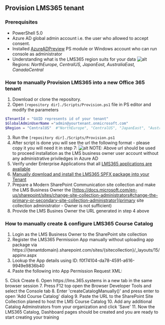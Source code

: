 ## Provision LMS365 tenant ##

### Prerequisites ###

- PowerShell 5.0
- Azure AD global admin account i.e. the user who allowed to accept consent.
- Installed [AzureADPreview](https://www.powershellgallery.com/packages/AzureADPreview/2.0.2.85) PS module or Windows account who can run console as administrator
- Understanding what is the LMS365 region suits for your data
![alt](https://i.imgur.com/VIKlWNW.png)
Regions: *NorthEurope, CentralUS, JapanEast, AustraliaEast, CanadaCentral*

### How to manually Provision LMS365 into a new Office 365 tenant ###

1. Download or clone the repository.
2. Open `[repository dir]./Scripts/Provision.ps1` file in PS editor and modify the parameters

```PowerShell
$TenantId = "GUID represents id of your tenant"
$GlobalAdminUserName ="admin@yourtenant.onmicrosoft.com"
$Region = "CentralUS"  #"NorthEurope", "CentralUS", "JapanEast", "AustraliaEast", "CanadaCentral"
```
3. Run the `[repository dir]./Scripts/Provision.ps1`
4. After script is done you will see the url the following format - please copy it you will need it in step 7:
![alt](https://i.imgur.com/D0xfhLo.png)
NOTE: Above url should be used to proceed installation as the LMS business owner user account without any administrative priviledges in Azure AD
5. Verify under Enterprise Applications that all [LMS365 applications are available](https://helpcenter.elearningforce.com/hc/en-us/articles/360004770257-LMS365-Azure-Active-Directory-architecture)
6. [Manually download and install the LMS365 SPFX package into your Tenant](https://helpcenter.elearningforce.com/hc/en-us/articles/360001535949-How-to-manually-update-the-SPFX-package-for-your-Tenant)
7. Prepare a Modern SharePoint Communication site collection and make the LMS Business Owner the [https://docs.microsoft.com/en-us/sharepoint/sites/change-site-collection-administrators#change-the-primary-or-secondary-site-collection-administrator](primary site collection administrator - Owner is not sufficient)
8. Provide the LMS Busines Owner the URL generated in step 4 above

### How to manually create & configure LMS365 Course Catalog ###
1. Login as the LMS Business Owner to the SharePoint site collection
2. Register the LMS365 Permission App manually without uploading app package via https://{tenantdomain}.sharepoint.com/sites/{sitecollection}/_layouts/15/appinv.aspx
3. Lookup the App details using ID: f0f74104-da78-4591-a616-9949e9836b40
4. Paste the following into App Permission Request XML:
  <AppPermissionRequests AllowAppOnlyPolicy="true">
      <AppPermissionRequest Scope="http://sharepoint/content/sitecollection" Right="FullControl" />
      <AppPermissionRequest Scope="http://sharepoint/content/sitecollection/web" Right="FullControl" />
  </AppPermissionRequests>
5. Click Create
6. Open https://lms.365.systems in a new tab in the same browser session
7. Press F12 top open the Browser Developer Tools and select the Console tab
8. Enter 'createCatalogManually()' and press enter to open 'Add Course Catalog' dialog
9. Paste the URL to the SharePoint Site Collection planed to host the LMS Course Catalog
10. Add any additional Catalog Adminstrators from your organization and click 'Save'
11. Now the LMS365 Catalog, Dashboard pages should be created and you are ready to start creating your training



